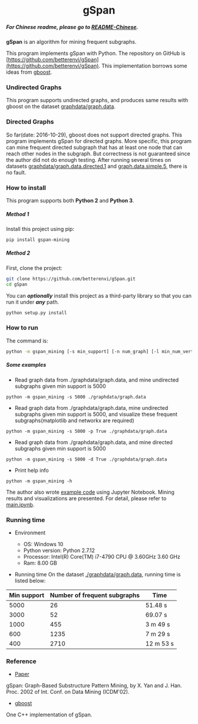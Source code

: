 # <div align = center>gSpan</div>

##### For Chinese readme, please go to [README-Chinese](https://github.com/betterenvi/gSpan/blob/master/README-Chinese.md). 

**gSpan** is an algorithm for mining frequent subgraphs.

This program implements gSpan with Python. The repository on GitHub is [https://github.com/betterenvi/gSpan](https://github.com/betterenvi/gSpan). This implementation borrows some ideas from [gboost](http://www.nowozin.net/sebastian/gboost/).

### Undirected Graphs
This program supports undirected graphs, and produces same results with gboost on the dataset [graphdata/graph.data](https://github.com/betterenvi/gSpan/blob/master/graphdata/graph.data). 

### Directed Graphs
So far(date: 2016-10-29), gboost does not support directed graphs. This program implements gSpan for directed graphs. More specific, this program can mine frequent directed subgraph that has at least one node that can reach other nodes in the subgraph. But correctness is not guaranteed since the author did not do enough testing. After running several times on datasets [graphdata/graph.data.directed.1](https://github.com/betterenvi/gSpan/blob/master/graphdata/graph.data.directed.1) and [graph.data.simple.5](https://github.com/betterenvi/gSpan/blob/master/graphdata/graph.data.simple.5), there is no fault.

### How to install

This program supports both **Python 2** and **Python 3**.

##### Method 1

Install this project using pip:
```sh
pip install gspan-mining
```

##### Method 2

First, clone the project:

```sh
git clone https://github.com/betterenvi/gSpan.git
cd gSpan
```

You can ***optionally*** install this project as a third-party library so that you can run it under ***any*** path.

```sh
python setup.py install
```

### How to run

The command is:

```sh
python -m gspan_mining [-s min_support] [-n num_graph] [-l min_num_vertices] [-u max_num_vertices] [-d True/False] [-v True/False] [-p True/False] [-w True/False] [-h] database_file_name 
```


##### Some examples

- Read graph data from ./graphdata/graph.data, and mine undirected subgraphs given min support is 5000
```
python -m gspan_mining -s 5000 ./graphdata/graph.data
```

- Read graph data from ./graphdata/graph.data, mine undirected subgraphs given min support is 5000, and visualize these frequent subgraphs(matplotlib and networkx are required)
```
python -m gspan_mining -s 5000 -p True ./graphdata/graph.data
```

- Read graph data from ./graphdata/graph.data, and mine directed subgraphs given min support is 5000
```
python -m gspan_mining -s 5000 -d True ./graphdata/graph.data
```

- Print help info
```
python -m gspan_mining -h
```

The author also wrote [example code](https://github.com/betterenvi/gSpan/blob/master/main.ipynb) using Jupyter Notebook. Mining results and visualizations are presented. For detail, please refer to [main.ipynb](https://github.com/betterenvi/gSpan/blob/master/main.ipynb).

### Running time

- Environment
    + OS: Windows 10
    + Python version: Python 2.7.12
    + Processor: Intel(R) Core(TM) i7-4790 CPU @ 3.60GHz 3.60 GHz
    + Ram: 8.00 GB


- Running time
On the dataset [./graphdata/graph.data](https://github.com/betterenvi/gSpan/blob/master/graphdata/graph.data), running time is listed below:


| Min support | Number of frequent subgraphs | Time |
| --- | --- | --- |
| 5000 | 26 | 51.48 s |
| 3000 | 52 | 69.07 s |
| 1000 | 455 | 3 m 49 s |
| 600 | 1235 | 7 m 29 s |
| 400 | 2710 | 12 m 53 s |



### Reference
- [Paper](http://www.cs.ucsb.edu/~xyan/papers/gSpan-short.pdf)

gSpan: Graph-Based Substructure Pattern Mining, by X. Yan and J. Han. 
Proc. 2002 of Int. Conf. on Data Mining (ICDM'02). 

- [gboost](http://www.nowozin.net/sebastian/gboost/)

One C++ implementation of gSpan.
